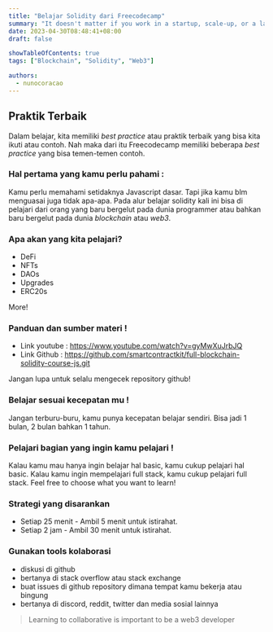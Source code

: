 ```yaml
---
title: "Belajar Solidity dari Freecodecamp"
summary: "It doesn't matter if you work in a startup, scale-up, or a larger organization, in any case, the success of a product team usually equals growing such a team. These changes bring challenges and opportunities to organizations. Here are some strategies for organizing product teams, what they optimize, and in which situation to use them."
date: 2023-04-30T08:48:41+08:00
draft: false

showTableOfContents: true
tags: ["Blockchain", "Solidity", "Web3"]

authors:
  - nunocoracao
---
```


## Praktik Terbaik
Dalam belajar, kita memiliki *best practice* atau praktik terbaik yang bisa kita ikuti atau contoh. Nah maka dari itu
Freecodecamp memiliki beberapa *best practice* yang bisa temen-temen contoh.

### Hal pertama yang kamu perlu pahami :
Kamu perlu memahami setidaknya Javascript dasar. Tapi jika kamu blm menguasai juga tidak apa-apa. Pada alur belajar solidity kali ini 
bisa di pelajari dari orang yang baru bergelut pada dunia programmer atau bahkan baru bergelut pada dunia *blockchain* atau *web3*.

### Apa akan yang kita pelajari?
- DeFi
- NFTs
- DAOs
- Upgrades
- ERC20s

 More!

### Panduan dan sumber materi ! 
- Link youtube : https://www.youtube.com/watch?v=gyMwXuJrbJQ
- Link Github : https://github.com/smartcontractkit/full-blockchain-solidity-course-js.git

Jangan lupa untuk selalu mengecek repository github!

### Belajar sesuai kecepatan mu !
Jangan terburu-buru, kamu punya kecepatan belajar sendiri. Bisa jadi 1 bulan, 2 bulan bahkan 1 tahun. 

### Pelajari bagian yang ingin kamu pelajari !
Kalau kamu mau hanya ingin belajar hal basic, kamu cukup pelajari hal basic. Kalau kamu ingin mempelajari full stack, kamu cukup pelajari full stack. Feel free to choose what you want to learn! 

### Strategi yang disarankan 
- Setiap 25 menit - Ambil 5 menit untuk istirahat.
- Setiap 2 jam - Ambil 30 menit untuk istirahat.

### Gunakan tools kolaborasi
- diskusi di github
- bertanya di stack overflow atau stack exchange
- buat issues di github repository dimana tempat kamu bekerja atau bingung
- bertanya di discord, reddit, twitter dan media sosial lainnya

> Learning to collaborative is important to be a web3 developer